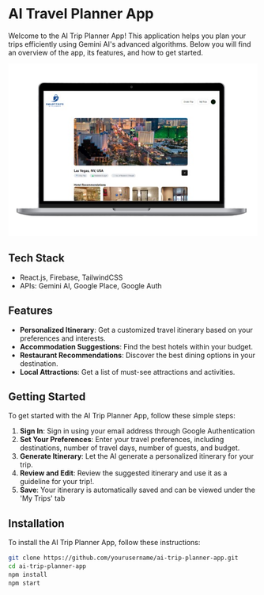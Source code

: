 # AI Travel Planner App

Welcome to the AI Trip Planner App! This application helps you plan your trips efficiently using Gemini AI's advanced algorithms. Below you will find an overview of the app, its features, and how to get started.

<div align="center">
  <img src="public/homescreen-removebg-preview.png" alt="Description of Image">
</div>

## Tech Stack

- React.js, Firebase, TailwindCSS
- APIs: Gemini AI, Google Place, Google Auth

## Features

- **Personalized Itinerary**: Get a customized travel itinerary based on your preferences and interests.
- **Accommodation Suggestions**: Find the best hotels within your budget.
- **Restaurant Recommendations**: Discover the best dining options in your destination.
- **Local Attractions**: Get a list of must-see attractions and activities.

## Getting Started

To get started with the AI Trip Planner App, follow these simple steps:

1. **Sign In**: Sign in using your email address through Google Authentication
2. **Set Your Preferences**: Enter your travel preferences, including destinations, number of travel days, number of guests, and budget.
3. **Generate Itinerary**: Let the AI generate a personalized itinerary for your trip.
4. **Review and Edit**: Review the suggested itinerary and use it as a guideline for your trip!.
5. **Save**: Your itinerary is automatically saved and can be viewed under the 'My Trips' tab

## Installation

To install the AI Trip Planner App, follow these instructions:

```bash
git clone https://github.com/yourusername/ai-trip-planner-app.git
cd ai-trip-planner-app
npm install
npm start
